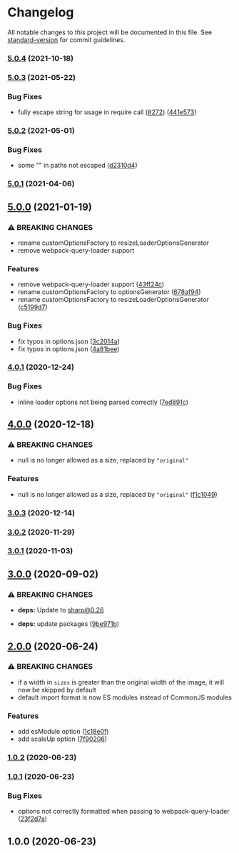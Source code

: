 # Changelog

All notable changes to this project will be documented in this file. See [standard-version](https://github.com/conventional-changelog/standard-version) for commit guidelines.

### [5.0.4](https://github.com/Calvin-LL/webpack-image-srcset-loader/compare/v5.0.3...v5.0.4) (2021-10-18)

### [5.0.3](https://github.com/Calvin-LL/webpack-image-srcset-loader/compare/v5.0.2...v5.0.3) (2021-05-22)


### Bug Fixes

* fully escape string for usage in require call ([#272](https://github.com/Calvin-LL/webpack-image-srcset-loader/issues/272)) ([441e573](https://github.com/Calvin-LL/webpack-image-srcset-loader/commit/441e573963ec3472997dbb23c2a36a4a0713f66f))

### [5.0.2](https://github.com/Calvin-LL/webpack-image-srcset-loader/compare/v5.0.1...v5.0.2) (2021-05-01)


### Bug Fixes

* some "\" in paths not escaped ([d2310d4](https://github.com/Calvin-LL/webpack-image-srcset-loader/commit/d2310d4f2a0ccb3b549b082c239af52ef3717827))

### [5.0.1](https://github.com/Calvin-LL/webpack-image-srcset-loader/compare/v5.0.0...v5.0.1) (2021-04-06)

## [5.0.0](https://github.com/Calvin-LL/webpack-image-srcset-loader/compare/v4.0.1...v5.0.0) (2021-01-19)


### ⚠ BREAKING CHANGES

* rename customOptionsFactory to resizeLoaderOptionsGenerator
* remove webpack-query-loader support

### Features

* remove webpack-query-loader support ([43ff24c](https://github.com/Calvin-LL/webpack-image-srcset-loader/commit/43ff24c425929356ce3112b6101fee1cba27299e))
* rename customOptionsFactory to optionsGenerator ([678af94](https://github.com/Calvin-LL/webpack-image-srcset-loader/commit/678af94442c16105855d24c91c3184508546f6a8))
* rename customOptionsFactory to resizeLoaderOptionsGenerator ([c5199d7](https://github.com/Calvin-LL/webpack-image-srcset-loader/commit/c5199d7d62dea4841371ff24ddebe46436541122))


### Bug Fixes

* fix typos in options.json ([3c2014a](https://github.com/Calvin-LL/webpack-image-srcset-loader/commit/3c2014a580be085d5b395854803cc06bd13321d4))
* fix typos in options.json ([4a81bee](https://github.com/Calvin-LL/webpack-image-srcset-loader/commit/4a81beed79247a9290466167ae3a318472802637))

### [4.0.1](https://github.com/Calvin-LL/webpack-image-srcset-loader/compare/v4.0.0...v4.0.1) (2020-12-24)


### Bug Fixes

* inline loader options not being parsed correctly ([7ed891c](https://github.com/Calvin-LL/webpack-image-srcset-loader/commit/7ed891c04355f1346001e45000b631ab56b177a1))

## [4.0.0](https://github.com/Calvin-LL/webpack-image-srcset-loader/compare/v3.0.3...v4.0.0) (2020-12-18)


### ⚠ BREAKING CHANGES

* null is no longer allowed as a size, replaced by `"original"`

### Features

* null is no longer allowed as a size, replaced by `"original"` ([f1c1049](https://github.com/Calvin-LL/webpack-image-srcset-loader/commit/f1c10498093c0fd6ae3594002a0b0dafa7dbc535))

### [3.0.3](https://github.com/Calvin-LL/webpack-image-srcset-loader/compare/v3.0.2...v3.0.3) (2020-12-14)

### [3.0.2](https://github.com/Calvin-LL/webpack-image-srcset-loader/compare/v3.0.1...v3.0.2) (2020-11-29)

### [3.0.1](https://github.com/Calvin-LL/webpack-image-srcset-loader/compare/v3.0.0...v3.0.1) (2020-11-03)

## [3.0.0](https://github.com/Calvin-LL/webpack-image-srcset-loader/compare/v2.0.0...v3.0.0) (2020-09-02)

### ⚠ BREAKING CHANGES

- **deps:** Update to [sharp@0.26](https://sharp.pixelplumbing.com/changelog#v026---zoom)

- **deps:** update packages ([9be971b](https://github.com/Calvin-LL/webpack-image-srcset-loader/commit/9be971bd78ad1063f033f297a75d59e3f2bb37c4))

## [2.0.0](https://github.com/Calvin-LL/webpack-image-srcset-loader/compare/v1.0.2...v2.0.0) (2020-06-24)

### ⚠ BREAKING CHANGES

- if a width in `sizes` is greater than the original width of the image, it will now
  be skipped by default
- default import format is now ES modules instead of CommonJS modules

### Features

- add esModule option ([1c18e0f](https://github.com/Calvin-LL/webpack-image-srcset-loader/commit/1c18e0f18bcfa33b58025c092720c02e36fa26d2))
- add scaleUp option ([7f90206](https://github.com/Calvin-LL/webpack-image-srcset-loader/commit/7f90206a743f0b3436b223d77d6422fd7ac26161))

### [1.0.2](https://github.com/Calvin-LL/webpack-image-srcset-loader/compare/v1.0.1...v1.0.2) (2020-06-23)

### [1.0.1](https://github.com/Calvin-LL/webpack-image-srcset-loader/compare/v1.0.0...v1.0.1) (2020-06-23)

### Bug Fixes

- options not correctly formatted when passing to webpack-query-loader ([23f2d7a](https://github.com/Calvin-LL/webpack-image-srcset-loader/commit/23f2d7ad974a09d521f6abdaeb1c171cad07fad8))

## 1.0.0 (2020-06-23)
